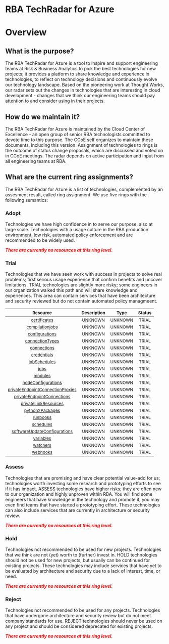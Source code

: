 
RBA TechRadar for Azure
=======================

# Overview

## What is the purpose?


The RBA TechRadar for Azure is a tool to inspire and support engineering teams at Risk & Business Analytics to pick the best technologies for new projects; it provides a platform to share knowledge and experience in technologies, to reflect on technology decisions and continuously evolve our technology landscape.  Based on the pioneering work at Thought Works, our radar sets out the changes in technologies that are interesting in cloud development - changes that we think our engineering teams should pay attention to and consider using in their projects.
## How do we maintain it?


The RBA TechRadar for Azure is maintained by the Cloud Center of Excellence - an open group of senior RBA technologists committed to devote time to this purpose.  The CCoE self organizes to maintain these documents, including this version.  Assignment of technologies to rings is the outcome of status change proposals, which are discussed and voted on in CCoE meetings.  The radar depends on active participation and input from all engineering teams at RBA.
## What are the current ring assignments?


The RBA TechRadar for Azure is a list of technologies, complemented by an assesment result, called ring assignment.  We use five rings with the following semantics:
### Adopt


Technologies we have high confidence in to serve our purpose, also at large scale.  Technologies with a usage culture in the RBA production environment, low risk, automated policy enforcement and are recommended to be widely used.  
  
***<font color="red"> There are currently no resources at this ring level. </font>***
### Trial


Technologies that we have seen work with success in projects to solve real problems;  first serious usage experience that confirm benefits and uncover limitations.  TRIAL technologies are slightly more risky; some engineers in our organization walked this path and will share knowledge and experiences.  This area can contain services that have been architecture and security reviewed but do not contain automated policy managmeent.  

|<sub>Resource</sub>|<sub>Description</sub>|<sub>Type</sub>|<sub>Status</sub>|
| :---: | :---: | :---: | :---: |
|<sub>[certificates](https://github.com/openrba/python-azure-techradar/tree/master/Microsoft.Compute/automationAccounts/certificates)</sub>|<sub>UNKNOWN</sub>|<sub>UNKNOWN</sub>|<sub>TRIAL</sub>|
|<sub>[compilationjobs](https://github.com/openrba/python-azure-techradar/tree/master/Microsoft.Compute/automationAccounts/compilationjobs)</sub>|<sub>UNKNOWN</sub>|<sub>UNKNOWN</sub>|<sub>TRIAL</sub>|
|<sub>[configurations](https://github.com/openrba/python-azure-techradar/tree/master/Microsoft.Compute/automationAccounts/configurations)</sub>|<sub>UNKNOWN</sub>|<sub>UNKNOWN</sub>|<sub>TRIAL</sub>|
|<sub>[connectionTypes](https://github.com/openrba/python-azure-techradar/tree/master/Microsoft.Compute/automationAccounts/connectionTypes)</sub>|<sub>UNKNOWN</sub>|<sub>UNKNOWN</sub>|<sub>TRIAL</sub>|
|<sub>[connections](https://github.com/openrba/python-azure-techradar/tree/master/Microsoft.Compute/automationAccounts/connections)</sub>|<sub>UNKNOWN</sub>|<sub>UNKNOWN</sub>|<sub>TRIAL</sub>|
|<sub>[credentials](https://github.com/openrba/python-azure-techradar/tree/master/Microsoft.Compute/automationAccounts/credentials)</sub>|<sub>UNKNOWN</sub>|<sub>UNKNOWN</sub>|<sub>TRIAL</sub>|
|<sub>[jobSchedules](https://github.com/openrba/python-azure-techradar/tree/master/Microsoft.Compute/automationAccounts/jobSchedules)</sub>|<sub>UNKNOWN</sub>|<sub>UNKNOWN</sub>|<sub>TRIAL</sub>|
|<sub>[jobs](https://github.com/openrba/python-azure-techradar/tree/master/Microsoft.Compute/automationAccounts/jobs)</sub>|<sub>UNKNOWN</sub>|<sub>UNKNOWN</sub>|<sub>TRIAL</sub>|
|<sub>[modules](https://github.com/openrba/python-azure-techradar/tree/master/Microsoft.Compute/automationAccounts/modules)</sub>|<sub>UNKNOWN</sub>|<sub>UNKNOWN</sub>|<sub>TRIAL</sub>|
|<sub>[nodeConfigurations](https://github.com/openrba/python-azure-techradar/tree/master/Microsoft.Compute/automationAccounts/nodeConfigurations)</sub>|<sub>UNKNOWN</sub>|<sub>UNKNOWN</sub>|<sub>TRIAL</sub>|
|<sub>[privateEndpointConnectionProxies](https://github.com/openrba/python-azure-techradar/tree/master/Microsoft.Compute/automationAccounts/privateEndpointConnectionProxies)</sub>|<sub>UNKNOWN</sub>|<sub>UNKNOWN</sub>|<sub>TRIAL</sub>|
|<sub>[privateEndpointConnections](https://github.com/openrba/python-azure-techradar/tree/master/Microsoft.Compute/automationAccounts/privateEndpointConnections)</sub>|<sub>UNKNOWN</sub>|<sub>UNKNOWN</sub>|<sub>TRIAL</sub>|
|<sub>[privateLinkResources](https://github.com/openrba/python-azure-techradar/tree/master/Microsoft.Compute/automationAccounts/privateLinkResources)</sub>|<sub>UNKNOWN</sub>|<sub>UNKNOWN</sub>|<sub>TRIAL</sub>|
|<sub>[python2Packages](https://github.com/openrba/python-azure-techradar/tree/master/Microsoft.Compute/automationAccounts/python2Packages)</sub>|<sub>UNKNOWN</sub>|<sub>UNKNOWN</sub>|<sub>TRIAL</sub>|
|<sub>[runbooks](https://github.com/openrba/python-azure-techradar/tree/master/Microsoft.Compute/automationAccounts/runbooks)</sub>|<sub>UNKNOWN</sub>|<sub>UNKNOWN</sub>|<sub>TRIAL</sub>|
|<sub>[schedules](https://github.com/openrba/python-azure-techradar/tree/master/Microsoft.Compute/automationAccounts/schedules)</sub>|<sub>UNKNOWN</sub>|<sub>UNKNOWN</sub>|<sub>TRIAL</sub>|
|<sub>[softwareUpdateConfigurations](https://github.com/openrba/python-azure-techradar/tree/master/Microsoft.Compute/automationAccounts/softwareUpdateConfigurations)</sub>|<sub>UNKNOWN</sub>|<sub>UNKNOWN</sub>|<sub>TRIAL</sub>|
|<sub>[variables](https://github.com/openrba/python-azure-techradar/tree/master/Microsoft.Compute/automationAccounts/variables)</sub>|<sub>UNKNOWN</sub>|<sub>UNKNOWN</sub>|<sub>TRIAL</sub>|
|<sub>[watchers](https://github.com/openrba/python-azure-techradar/tree/master/Microsoft.Compute/automationAccounts/watchers)</sub>|<sub>UNKNOWN</sub>|<sub>UNKNOWN</sub>|<sub>TRIAL</sub>|
|<sub>[webhooks](https://github.com/openrba/python-azure-techradar/tree/master/Microsoft.Compute/automationAccounts/webhooks)</sub>|<sub>UNKNOWN</sub>|<sub>UNKNOWN</sub>|<sub>TRIAL</sub>|

### Assess


Technologies that are promising and have clear potential value-add for us; technologies worth investing some research and prototyping efforts to see if it has impact.  ASSESS technologies have higher risks;  they are often new to our organization and highly unproven within RBA.  You will find some engineers that have knowledge in the technology and promote it, you may even find teams that have started a prototyping effort.  These technologies can also include services that are currently in architecture or security review.  
  
***<font color="red"> There are currently no resources at this ring level. </font>***
### Hold


Technologies not recommended to be used for new projects. Technologies that we think are not (yet) worth to (further) invest in.  HOLD technologies should not be used for new projects, but usually can be continued for existing projects.  These technologies may include services that have yet to be evaluated by architecture and security due to a lack of interest, time, or need.  
  
***<font color="red"> There are currently no resources at this ring level. </font>***
### Reject


Technologies not recommended to be used for any projects. Technologies that have undergone architecture and security review but do not meet company standards for use.  REJECT technologies should never be used on any project and should be considered deprecated for existing projects.  
  
***<font color="red"> There are currently no resources at this ring level. </font>***